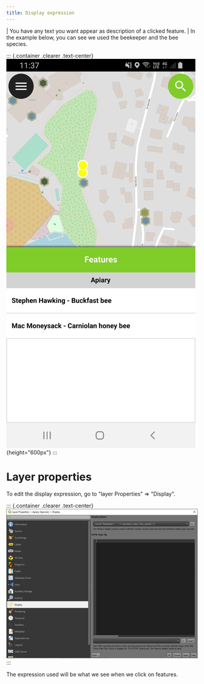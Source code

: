 ```yaml
---
title: Display expression
---
```


| You have any text you want appear as description of a clicked feature.
| In the example below, you can see we used the beekeeper and the bee
  species.

::: {.container .clearer .text-center}
![Display](../../assets/images/display.png){height="600px"}
:::

Layer properties
================

To edit the display expression, go to \"layer Properties\" =\>
\"Display\".

::: {.container .clearer .text-center}
![display-properties](../../assets/images/display-properties.png)
:::

The expression used will be what we see when we click on features.
